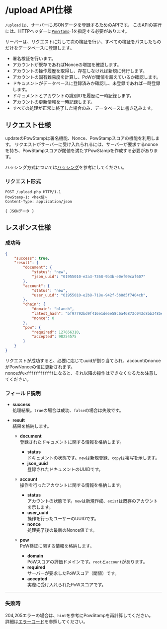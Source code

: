 # /upload API仕様

`/upload` は、サーバーにJSONデータを登録するためのAPIです。
このAPIの実行には、HTTPヘッダーに[`PowStamp`](../../powstamp.md)-1を指定する必要があります。

サーバーは、リクエストに対して次の検証を行い、すべての検証をパスしたものだけをデータベースに登録します。

- 署名検証を行います。
- アカウントが既存であればNonceの増加を確認します。
- アカウントの操作履歴を取得し、存在しなければ新規に発行します。
- アカウントの固有難易度を計算し、PoWが閾値を超えているか確認します。
- ドキュメントがデータベースに登録済みか確認し、未登録であれば一時登録します。
- ドキュメントとアカウントの識別IDを履歴に一時記録します。
- アカウントの更新情報を一時記録します。
- すべての処理が正常に終了した場合のみ、データベースに書き込みます。

## リクエスト仕様

updateのPowStampは署名機能、Nonce、PowStampスコアの機能を利用します。
リクエストがサーバーに受け入れられるには、サーバーが要求するnonceを持ち、PowStampスコアが閾値を満たすPowStampを作成する必要があります。

ハッシング方式については[ハッシング](../../powstamp.md#ハッシング)を参考にしてください。

### リクエスト形式

```http
POST /upload.php HTTP/1.1
PowStamp-1: <hex値>
Content-Type: application/json

{ JSONデータ }
```

## レスポンス仕様

### 成功時

```json
{
    "success": true,
    "result": {
        "document": {
            "status": "new",
            "json_uuid": "01955010-e2a3-7368-9b3b-e0ef09caf607"
        },
        "account": {
            "status": "new",
            "user_uuid": "01955010-e2b8-718e-942f-5b8d5f7404cb",
        },
        "chain": {
            "domain": "blanch",
            "latest_hash": "bf97792bd9f416e1de6e58c6a46873c043d8bb3485eb0cd83c0372b596d5fd0d",
            "nonce": 0
        },        
        "pow": {
            "required": 127656310,
            "accepted": 98254575
        }
    }
}
```

リクエストが成功すると、必要に応じてuuidが割り当てられ、accountのnonceがPowNonceの値に更新されます。  
nonceが`0xffffffffffff`になると、それ以降の操作はできなくなるため注意してください。

### フィールド説明

- **success**  
    処理結果。`true`の場合は成功、`false`の場合は失敗です。

- **result**  
    結果を格納します。
    - **document**  
        登録されたドキュメントに関する情報を格納します。
        - **status**  
            ドキュメントの状態です。`new`は新規登録、`copy`は複写を示します。
        - **json_uuid**  
            登録されたドキュメントのUUIDです。

    - **account**  
        操作を行ったアカウントに関する情報を格納します。
        - **status**  
            アカウントの状態です。`new`は新規作成、`exist`は既存のアカウントを示します。
        - **user_uuid**  
            操作を行ったユーザーのUUIDです。
        - **nonce**  
            処理完了後の最新のNonce値です。

    - **pow**  
        PoW検証に関する情報を格納します。
        - **domain**  
            PoWスコアの評価ドメインです。`root`と`account`があります。
        - **required**  
            サーバーが要求したPoWスコア（閾値）です。
        - **accepted**  
            実際に受け入れられたPoWスコアです。

---

### 失敗時

204,205エラーの場合は、`hint`を参考にPowStampを再計算してください。  
詳細は[エラーコード](errorcodes.md#apiエラーコード一覧)を参照してください。

